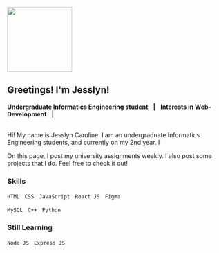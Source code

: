 <img src="https://regeld.com/desi/wp-content/uploads/2020/02/health_b_200224_05.png" style="width: 150px; height: auto"/> <h2>Greetings! I'm Jesslyn!</h2>
**Undergraduate Informatics Engineering student** &nbsp; **|** &nbsp; **Interests in Web-Development** &nbsp; **|** 

<br/>
Hi! My name is Jesslyn Caroline. I am an undergraduate Informatics Engineering students, and currently on my 2nd year. I 

On this page, I post my university assignments weekly. I also post some projects that I do. Feel free to check it out!
<br/>

### Skills ###
`` HTML `` &nbsp; ``CSS`` &nbsp; ``JavaScript`` &nbsp; ``React JS`` &nbsp; ``Figma`` 

``MySQL`` &nbsp; ``C++`` &nbsp; ``Python``
<br/>
### Still Learning ###
``` Node JS ``` &nbsp; ``` Express JS ```
